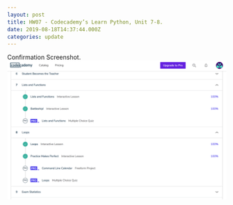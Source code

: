 ```yaml
---
layout: post
title: HW07 - Codecademy’s Learn Python, Unit 7-8.
date: 2019-08-18T14:37:44.000Z
categories: update
---
```

Confirmation Screenshot.
<img src="/images/fulls/007a.jpg" class="fit image"> 
